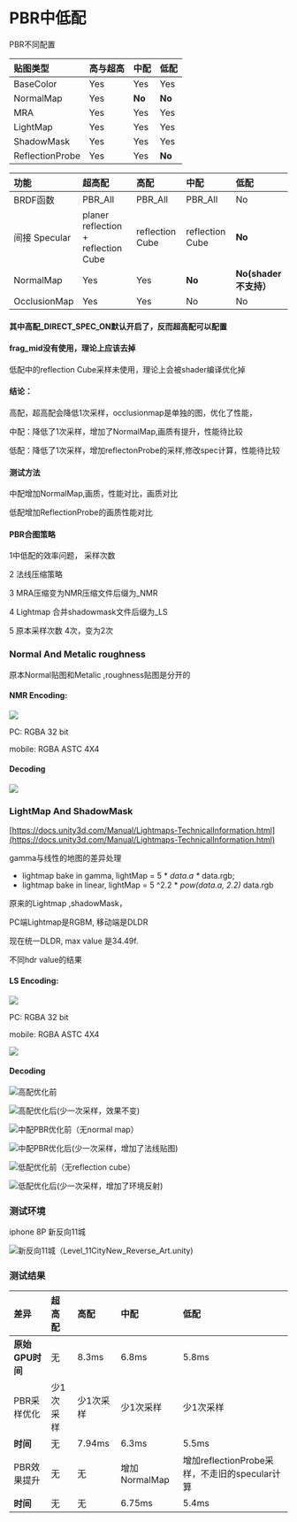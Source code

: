 # PBR中低配

PBR不同配置

| 贴图类型 | 高与超高 | 中配 | 低配 |
| :--- | :--- | :--- | :--- |
| BaseColor | Yes | Yes | Yes |
| NormalMap | Yes | **No** | **No** |
| MRA | Yes | Yes | Yes |
| LightMap | Yes | Yes | Yes |
| ShadowMask | Yes | Yes | Yes |
| ReflectionProbe | Yes | Yes | **No** |



| 功能 | 超高配 | 高配 | 中配 | 低配 |
| :--- | :--- | :--- | :--- | :--- |
| BRDF函数 | PBR\_All | PBR\_All | PBR\_All | No |
| 间接 Specular | planer reflection + reflection Cube | reflection Cube | reflection Cube | **No** |
| NormalMap | Yes | Yes | **No** | **No\(shader不支持）** |
| OcclusionMap | Yes | Yes | No | No |

#### 其中高配\_DIRECT\_SPEC\_ON默认开启了，反而超高配可以配置

#### frag\_mid没有使用，理论上应该去掉

低配中的reflection Cube采样未使用，理论上会被shader编译优化掉

#### **结论：**

高配，超高配会降低1次采样，occlusionmap是单独的图，优化了性能， 

中配：降低了1次采样，增加了NormalMap,画质有提升，性能待比较

低配：降低了1次采样，增加reflectonProbe的采样,修改spec计算，性能待比较

#### **测试方法**

中配增加NormalMap,画质，性能对比，画质对比

低配增加ReflectionProbe的画质性能对比

#### PBR合图策略

1中低配的效率问题， 采样次数

2 法线压缩策略

3 MRA压缩变为NMR压缩文件后缀为\_NMR

4 Lightmap 合并shadowmask文件后缀为\_LS

5 原本采样次数 4次，变为2次

### Normal And Metalic roughness 

原本Normal贴图和Metalic ,roughness贴图是分开的

#### NMR Encoding:

![](../../../.gitbook/assets/image%20%28133%29.png)

PC: RGBA 32 bit 

mobile: RGBA ASTC 4X4

#### Decoding

![](../../../.gitbook/assets/image%20%28131%29.png)

### LightMap And ShadowMask

[https://docs.unity3d.com/Manual/Lightmaps-TechnicalInformation.html](https://docs.unity3d.com/Manual/Lightmaps-TechnicalInformation.html)

gamma与线性的地图的差异处理

* lightmap bake in gamma,  lightMap = 5 \* _data.a  \*_  data.rgb;
* lightmap bake in linear,  lightMap = 5 ^2.2 \*  _pow\(data.a, 2.2\)_  data.rgb

原来的Lightmap ,shadowMask，

PC端Lightmap是RGBM, 移动端是DLDR

现在统一DLDR, max value 是34.49f.

不同hdr value的结果

#### LS Encoding:

![](../../../.gitbook/assets/image%20%28137%29.png)

PC: RGBA 32 bit 

mobile: RGBA ASTC 4X4

![](../../../.gitbook/assets/image%20%28134%29.png)

#### Decoding

![&#x9AD8;&#x914D;&#x4F18;&#x5316;&#x524D;](../../../.gitbook/assets/image%20%28136%29.png)

![&#x9AD8;&#x914D;&#x4F18;&#x5316;&#x540E;\(&#x5C11;&#x4E00;&#x6B21;&#x91C7;&#x6837;&#xFF0C;&#x6548;&#x679C;&#x4E0D;&#x53D8;\)](../../../.gitbook/assets/image%20%28132%29.png)

![&#x4E2D;&#x914D;PBR&#x4F18;&#x5316;&#x524D;&#xFF08;&#x65E0;normal map&#xFF09;](../../../.gitbook/assets/image%20%28173%29.png)

![&#x4E2D;&#x914D;PBR&#x4F18;&#x5316;&#x540E;\(&#x5C11;&#x4E00;&#x6B21;&#x91C7;&#x6837;&#xFF0C;&#x589E;&#x52A0;&#x4E86;&#x6CD5;&#x7EBF;&#x8D34;&#x56FE;\)](../../../.gitbook/assets/image%20%28168%29.png)

![&#x4F4E;&#x914D;&#x4F18;&#x5316;&#x524D;&#xFF08;&#x65E0;reflection cube&#xFF09;](../../../.gitbook/assets/image%20%28170%29.png)

![&#x4F4E;&#x914D;&#x4F18;&#x5316;&#x540E;\(&#x5C11;&#x4E00;&#x6B21;&#x91C7;&#x6837;&#xFF0C;&#x589E;&#x52A0;&#x4E86;&#x73AF;&#x5883;&#x53CD;&#x5C04;\)](../../../.gitbook/assets/image%20%28169%29.png)

### 测试环境

iphone 8P  新反向11城

![&#x65B0;&#x53CD;&#x5411;11&#x57CE;&#xFF08;Level\_11CityNew\_Reverse\_Art.unity\)](../../../.gitbook/assets/image%20%28155%29.png)

### 测试结果

| 差异 | 超高配 | 高配 | 中配 | 低配 |
| :--- | :--- | :--- | :--- | :--- |
| **原始GPU时间** | 无 | 8.3ms | 6.8ms | 5.8ms |
| PBR采样优化 | 少1次采样 | 少1次采样 | 少1次采样 | 少1次采样 |
| **时间** | 无 | 7.94ms | 6.3ms | 5.5ms |
| PBR效果提升 | 无 | 无 | 增加NormalMap | 增加reflectionProbe采样，不走旧的specular计算 |
| **时间** | 无 | 无 | 6.75ms | 5.4ms |

